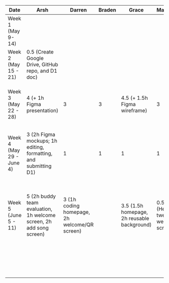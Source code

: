 | Date | Arsh | Darren | Braden | Grace                                       | Maximus                           | Kenneth | Task                                                                                       |
|---|---|---|---|---------------------------------------------|-----------------------------------|---|--------------------------------------------------------------------------------------------|
| Week 1 (May 9- 14)  |   |   |   |                                             |                                   |   |                                                                                            |
| Week 2 (May 15 - 21)  | 0.5 (Create Google Drive, GitHub repo, and D1 doc) |   |   |                                             |                                   |   |                                                                                            |
| Week 3 (May 22 - 28)  | 4 (+ 1h Figma presentation)  | 3  | 3  | 4.5 (+ 1.5h Figma wireframe)                | 3                                 | 3  | First meeting, brainstorming and discussing features and work on presentation              |
| Week 4 (May 29 - June 4)  | 3 (2h Figma mockups; 1h editing, formatting, and submitting D1) | 1 | 1  | 1                                           | 1                                 | 1  | Discuss server details and how to communicate with Spotify API, complete project proposal |
| Week 5 (June 5 - 11)  | 5 (2h buddy team evaluation, 1h welcome screen, 2h add song screen) | 3 (1h coding homepage, 2h welcome/QR screen)  |   | 3.5 (1.5h homepage, 2h reusable background) | 0.5 (Helped tweak welcome screen) |  5.5 (2h worked on welcome screen, 1h buddy eval, 2.5 song queue screen) | Complete initial version of welcome screen & add song screen, complete the buddy team evaluation                                                 |
|   |   |   |   |                                             |                                   |   |                                                                                            |
|   |   |   |   |                                             |                                   |   |                                                                                            |
|   |   |   |   |                                             |                                   |   |                                                                                            |
|   |   |   |   |                                             |                                   |   |                                                                                            |
|   |   |   |   |                                             |                                   |   |                                                                                            |
|   |   |   |   |                                             |                                   |   |                                                                                            |
|   |   |   |   |                                             |                                   |   |                                                                                            |
|   |   |   |   |                                             |                                   |   |                                                                                            |
|   |   |   |   |                                             |                                   |   |                                                                                            |
|   |   |   |   |                                             |                                   |   |                                                                                            |
|   |   |   |   |                                             |                                   |   |                                                                                            |
|   |   |   |   |                                             |                                   |   |                                                                                            |
|   |   |   |   |                                             |                                   |   |                                                                                            |
|   |   |   |   |                                             |                                   |   |                                                                                            |
